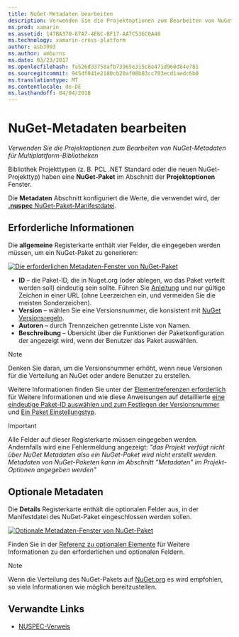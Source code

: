 ```yaml
---
title: NuGet-Metadaten bearbeiten
description: Verwenden Sie die Projektoptionen zum Bearbeiten von NuGet-Metadaten für Multiplattform-Bibliotheken
ms.prod: xamarin
ms.assetid: 147BA370-67A7-4E6C-BF17-AA7C536C0A48
ms.technology: xamarin-cross-platform
author: asb3993
ms.author: amburns
ms.date: 03/23/2017
ms.openlocfilehash: fa526d33758afb73965e315c8e471d960d84e781
ms.sourcegitcommit: 945df041e2180cb20af08b83cc703ecd1aedc6b0
ms.translationtype: MT
ms.contentlocale: de-DE
ms.lasthandoff: 04/04/2018
---
```

# <a name="editing-nuget-metadata"></a>NuGet-Metadaten bearbeiten

_Verwenden Sie die Projektoptionen zum Bearbeiten von NuGet-Metadaten für Multiplattform-Bibliotheken_

Bibliothek Projekttypen (z. B. PCL .NET Standard oder die neuen NuGet-Projekttyp) haben eine **NuGet-Paket** im Abschnitt der **Projektoptionen** Fenster.

Die **Metadaten** Abschnitt konfiguriert die Werte, die verwendet wird, der [ **.nuspec** NuGet-Paket-Manifestdatei](https://docs.microsoft.com/en-us/nuget/create-packages/creating-a-package#the-role-and-structure-of-the-nuspec-file).

## <a name="required-information"></a>Erforderliche Informationen

Die **allgemeine** Registerkarte enthält vier Felder, die eingegeben werden müssen, um ein NuGet-Paket zu generieren:

[![](metadata-images/metadata-general-sml.png "Die erforderlichen Metadaten-Fenster von NuGet-Paket")](metadata-images/metadata-general.png#lightbox)

- **ID** – die Paket-ID, die in Nuget.org (oder ablegen, wo das Paket verteilt werden soll) eindeutig sein sollte. Führen Sie [Anleitung](https://docs.microsoft.com/en-us/nuget/create-packages/creating-a-package#choosing-a-unique-package-identifier-and-setting-the-version-number) und nur gültige Zeichen in einer URL (ohne Leerzeichen ein, und vermeiden Sie die meisten Sonderzeichen).
- **Version** – wählen Sie eine Versionsnummer, die konsistent mit [NuGet Versionsregeln](https://docs.microsoft.com/en-us/nuget/create-packages/dependency-versions).
- **Autoren** – durch Trennzeichen getrennte Liste von Namen.
- **Beschreibung** – Übersicht über die Funktionen der Paketkonfiguration der angezeigt wird, wenn der Benutzer das Paket auswählen.

> [!NOTE]
> Denken Sie daran, um die Versionsnummer erhöht, wenn neue Versionen für die Verteilung an NuGet oder andere Benutzer zu erstellen.

Weitere Informationen finden Sie unter der [Elementreferenzen erforderlich](https://docs.microsoft.com/en-us/nuget/schema/nuspec#required-metadata-elements) für Weitere Informationen und wie diese Anweisungen auf detaillierte [eine eindeutige Paket-ID auswählen und zum Festlegen der Versionsnummer](https://docs.microsoft.com/en-us/nuget/create-packages/creating-a-package#choosing-a-unique-package-identifier-and-setting-the-version-number) und [ Ein Paket Einstellungstyp](https://docs.microsoft.com/en-us/nuget/create-packages/creating-a-package#setting-a-package-type).

> [!IMPORTANT]
> Alle Felder auf dieser Registerkarte müssen eingegeben werden. Andernfalls wird eine Fehlermeldung angezeigt: _"das Projekt verfügt nicht über NuGet Metadaten also ein NuGet-Paket wird nicht erstellt werden. Metadaten von NuGet-Paketen kann im Abschnitt "Metadaten" im Projekt-Optionen angegeben werden"_

## <a name="optional-metadata"></a>Optionale Metadaten

Die **Details** Registerkarte enthält die optionalen Felder aus, in der Manifestdatei des NuGet-Paket eingeschlossen werden sollen.

[![](metadata-images/metadata-detail-sml.png "Optionale Metadaten-Fenster von NuGet-Paket")](metadata-images/metadata-detail.png#lightbox)

Finden Sie in der [Referenz zu optionalen Elemente](https://docs.microsoft.com/en-us/nuget/schema/nuspec#optional-metadata-elements) für Weitere Informationen zu den erforderlichen und optionalen Feldern.

> [!NOTE]
> Wenn die Verteilung des NuGet-Pakets auf [NuGet.org](https://www.nuget.org) es wird empfohlen, so viele Informationen wie möglich bereitzustellen.


## <a name="related-links"></a>Verwandte Links

- [NUSPEC-Verweis](https://docs.microsoft.com/en-us/nuget/schema/nuspec#general-form-and-schema)
